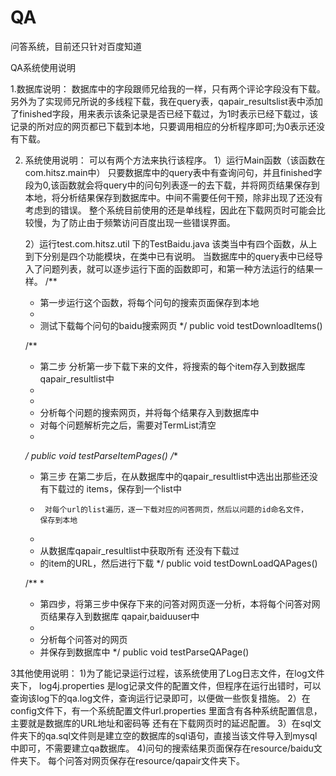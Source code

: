 QA
==

问答系统，目前还只针对百度知道

QA系统使用说明

1.数据库说明：
	数据库中的字段跟师兄给我的一样，只有两个评论字段没有下载。
另外为了实现师兄所说的多线程下载，我在query表，qapair_resultslist表中添加了finished字段，用来表示该条记录是否已经下载过，为1时表示已经下载过，该记录的所对应的网页都已下载到本地，只要调用相应的分析程序即可;为0表示还没有下载。

2. 系统使用说明：
	可以有两个方法来执行该程序。
	1）运行Main函数（该函数在com.hitsz.main中）
	只要数据库中的query表中有查询问句，并且finished字段为0,该函数就会将query中的问句列表逐一的去下载，并将网页结果保存到本地，将分析结果保存到数据库中。中间不需要任何干预，除非出现了还没有考虑到的错误。
	整个系统目前使用的还是单线程，因此在下载网页时可能会比较慢，为了防止由于频繁访问百度出现一些错误界面。

	2）运行test.com.hitsz.util 下的TestBaidu.java
	该类当中有四个函数，从上到下分别是四个功能模块，在类中已有说明。
	当数据库中的query表中已经导入了问题列表，就可以逐步运行下面的函数即可，和第一种方法运行的结果一样。
	/**
	 * 第一步运行这个函数，将每个问句的搜索页面保存到本地
	 * 
	 * 测试下载每个问句的baidu搜索网页
	 */
	public void testDownloadItems()
	
	/**
	 * 第二步 分析第一步下载下来的文件，将搜索的每个item存入到数据库qapair_resultlist中 
	 * 
	 * 
	 * 分析每个问题的搜索网页，并将每个结果存入到数据库中
	 * 对每个问题解析完之后，需要对TermList清空
	 * 
	 */
	public void testParseItemPages()
	/**
	 * 第三步 在第二步后，在从数据库中的qapair_resultlist中选出出那些还没有下载过的	items，保存到一个list中
	 * 		对每个url的list遍历，逐一下载对应的问答网页，然后以问题的id命名文件，		保存到本地
	 * 
	 *  从数据库qapair_resultlist中获取所有 还没有下载过
	 *  的item的URL，然后进行下载
	 */
	public void testDownLoadQAPages()

	/**
	 * 
	 * 第四步，将第三步中保存下来的问答对网页逐一分析，本将每个问答对网页结果存入到数据库	qapair,baiduuser中
	 * 
	 * 分析每个问答对的网页
	 * 并保存到数据库中
	 */
	public void testParseQAPage()

3其他使用说明：
	1)为了能记录运行过程，该系统使用了Log日志文件，在log文件夹下，
log4j.properties 是log记录文件的配置文件，但程序在运行出错时，可以查询该log下的qa.log文件，查询运行记录即可，以便做一些恢复措施。
	2）在config文件下，有一个系统配置文件url.properties
	里面含有各种系统配置信息，主要就是数据库的URL地址和密码等
	还有在下载网页时的延迟配置。
	3）在sql文件夹下的qa.sql文件则是建立空的数据库的sql语句，直接当该文件导入到mysql中即可，不需要建立qa数据库。
	4)问句的搜索结果页面保存在resource/baidu文件夹下。
	每个问答对网页保存在resource/qapair文件夹下。
